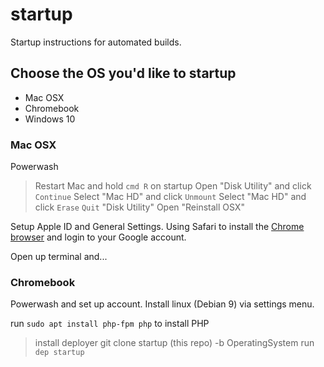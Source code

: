 # startup
Startup instructions for automated builds.

## Choose the OS you'd like to startup
- Mac OSX
- Chromebook
- Windows 10

### Mac OSX
Powerwash
> Restart Mac and hold `cmd R` on startup
> Open "Disk Utility" and click `Continue`
> Select "Mac HD" and click `Unmount`
> Select "Mac HD" and click `Erase`
> `Quit` "Disk Utility"
> Open "Reinstall OSX"

Setup Apple ID and General Settings.
Using Safari to install the [Chrome browser](https://www.google.com/chrome/?brand=CHBD&gclid=Cj0KCQjwx7zzBRCcARIsABPRscOuxMr9jQqqJWGJqygimF_Zao-asFA1ydCZrZy4-FRW_ZmzaVwvV90aAh6cEALw_wcB&gclsrc=aw.ds) and login to your Google account.

Open up terminal and...


### Chromebook
Powerwash and set up account.
Install linux (Debian 9) via settings menu.

run `sudo apt install php-fpm php` to install PHP

> install deployer
> git clone startup (this repo) -b OperatingSystem
> run `dep startup`
